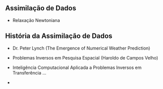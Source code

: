 ## Assimilação de Dados
- Relaxação Newtoniana

## História da Assimilação de Dados
- Dr. Peter Lynch (The Emergence of Numerical Weather Prediction)



- Problemas Inversos em Pesquisa Espacial (Haroldo de Campos Velho)
- Inteligência Computacional Aplicada a Problemas Inversos em Transferência ...
- 
